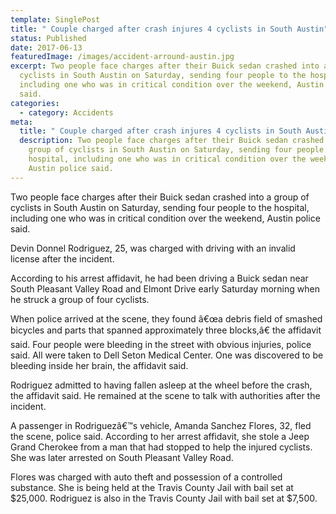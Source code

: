 ```yaml
---
template: SinglePost
title: " Couple charged after crash injures 4 cyclists in South Austin"
status: Published
date: 2017-06-13
featuredImage: /images/accident-arround-austin.jpg
excerpt: Two people face charges after their Buick sedan crashed into a group of
  cyclists in South Austin on Saturday, sending four people to the hospital,
  including one who was in critical condition over the weekend, Austin police
  said.
categories:
  - category: Accidents
meta:
  title: " Couple charged after crash injures 4 cyclists in South Austin"
  description: Two people face charges after their Buick sedan crashed into a
    group of cyclists in South Austin on Saturday, sending four people to the
    hospital, including one who was in critical condition over the weekend,
    Austin police said.
---
```

<!--StartFragment-->

Two people face charges after their Buick sedan crashed into a group of cyclists in South Austin on Saturday, sending four people to the hospital, including one who was in critical condition over the weekend, Austin police said.

Devin Donnel Rodriguez, 25, was charged with driving with an invalid license after the incident.

According to his arrest affidavit, he had been driving a Buick sedan near South Pleasant Valley Road and Elmont Drive early Saturday morning when he struck a group of four cyclists.

When police arrived at the scene, they found â€œa debris field of smashed bicycles and parts that spanned approximately three blocks,â€ the affidavit said. Four people were bleeding in the street with obvious injuries, police said. All were taken to Dell Seton Medical Center. One was discovered to be bleeding inside her brain, the affidavit said.

Rodriguez admitted to having fallen asleep at the wheel before the crash, the affidavit said. He remained at the scene to talk with authorities after the incident.

A passenger in Rodriguezâ€™s vehicle, Amanda Sanchez Flores, 32, fled the scene, police said. According to her arrest affidavit, she stole a Jeep Grand Cherokee from a man that had stopped to help the injured cyclists. She was later arrested on South Pleasant Valley Road.

Flores was charged with auto theft and possession of a controlled substance. She is being held at the Travis County Jail with bail set at $25,000. Rodriguez is also in the Travis County Jail with bail set at $7,500.

<!--EndFragment-->